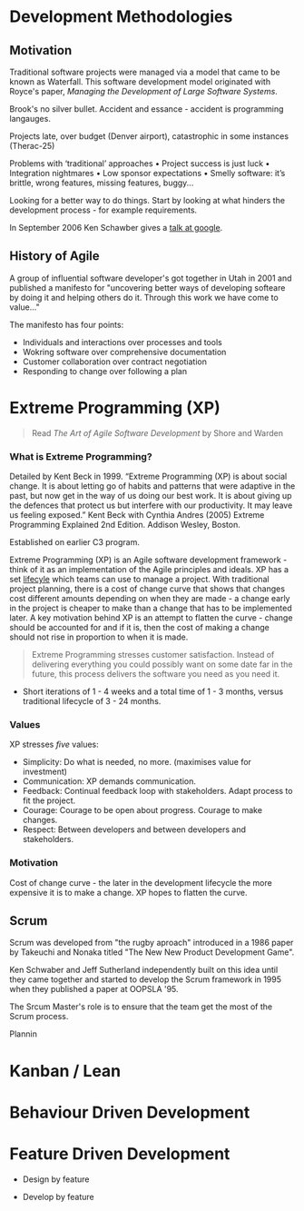 # Development Methodologies 

## Motivation 

Traditional software projects were managed via a model that came to be known as Waterfall. This software development model originated with Royce's paper, _Managing the Development of Large Software Systems_. 

Brook's no silver bullet. Accident and essance - accident is programming langauges. 

Projects late, over budget (Denver airport), catastrophic in some instances (Therac-25)

Problems with ‘traditional’ approaches
• Project success is just luck
• Integration nightmares
• Low sponsor expectations
• Smelly software: it’s brittle, wrong features, missing features, buggy...

Looking for a better way to do things. Start by looking at what hinders the development process - for example requirements.

In September 2006 Ken Schawber gives a [talk at google](https://www.youtube.com/watch?v=IyNPeTn8fpo&feature=youtu.be&t=48m50s).

## History of Agile 

A group of influential software developer's got together in Utah in 2001 and published a manifesto for "uncovering better ways of developing softeare by doing it and helping others do it. Through this work we have come to value..." 

The manifesto has four points: 

- Individuals and interactions over processes and tools 
- Wokring software over comprehensive documentation
- Customer collaboration over contract negotiation
- Responding to change over following a plan


# Extreme Programming (XP)

> Read _The Art of Agile Software Development_ by Shore and Warden

### What is Extreme Programming?

Detailed by Kent Beck in 1999. “Extreme Programming (XP) is about social change. It is about letting go of habits and patterns that were adaptive in the past, but now get in the way of us doing our best work. It is about giving up the defences that protect us but interfere with our productivity. It may leave us feeling exposed.”
Kent Beck with Cynthia Andres (2005) Extreme Programming Explained 2nd Edition. Addison Wesley, Boston.

Established on earlier C3 program. 

Extreme Programming (XP) is an Agile software development framework - think of it as an implementation of the Agile principles and ideals. XP has a set [lifecyle](http://www.extremeprogramming.org/map/project.html) which teams can use to manage a project. With traditional project planning, there is a cost of change curve that shows that changes cost different amounts depending on when they are made - a change early in the project is cheaper to make than a change that has to be implemented later. A key motivation behind XP is an attempt to flatten the curve - change should be accounted for and if it is, then the cost of making a change should not rise in proportion to when it is made.   

> Extreme Programming stresses customer satisfaction. Instead of delivering everything you could possibly want on some date far in the future, this process delivers the software you need as you need it.


- Short iterations of 1 - 4 weeks and a total time of 1 - 3 months, versus traditional lifecycle of 3 - 24 months. 

### Values

XP stresses _five_ values: 

- Simplicity: Do what is needed, no more. (maximises value for investment)
- Communication: XP demands communication.
- Feedback: Continual feedback loop with stakeholders. Adapt process to fit the project.
- Courage: Courage to be open about progress. Courage to make changes.
- Respect: Between developers and between developers and stakeholders.


### Motivation 

Cost of change curve - the later in the development lifecycle the more expensive it is to make a change. XP hopes to flatten the curve.  

## Scrum 

Scrum was developed from "the rugby aproach" introduced in a 1986 paper by Takeuchi and Nonaka titled "The New New Product Development Game". 

Ken Schwaber and Jeff Sutherland independently built on this idea until they came together and started to develop the Scrum framework in 1995 when they published a paper at OOPSLA '95. 

The Srcum Master's role is to ensure that the team get the most of the Scrum process.

Plannin

# Kanban / Lean



# Behaviour Driven Development 

# Feature Driven Development 

- Design by feature 

- Develop by feature 
